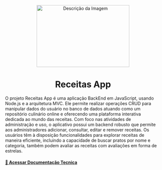 
<div align="center">
 <img src="https://media.giphy.com/media/3o85g3loeiLcF26OZy/giphy.gif"  width="300" height="200" alt="Descrição da Imagem">
<h1>Receitas App</h1>
</div>

O projeto Receitas App é uma aplicação BackEnd em JavaScript, usando Node.js e a arquitetura MVC. Ele permite realizar operações CRUD para manipular dados do usuário no banco de dados atuando como um repositório culinário online e oferecendo uma plataforma interativa dedicada ao mundo das receitas. Com foco nas atividades de administração e uso, o aplicativo possui um backend robusto que permite aos administradores adicionar, consultar, editar e remover receitas. Os usuários têm à disposição funcionalidades para explorar receitas de maneira eficiente, incluindo a capacidade de buscar pratos por nome e categoria, também podem avaliar as receitas com avaliações em forma de estrelas.

#### [ :pencil: Acessar Documentação Tecnica](/documentacao.md)


